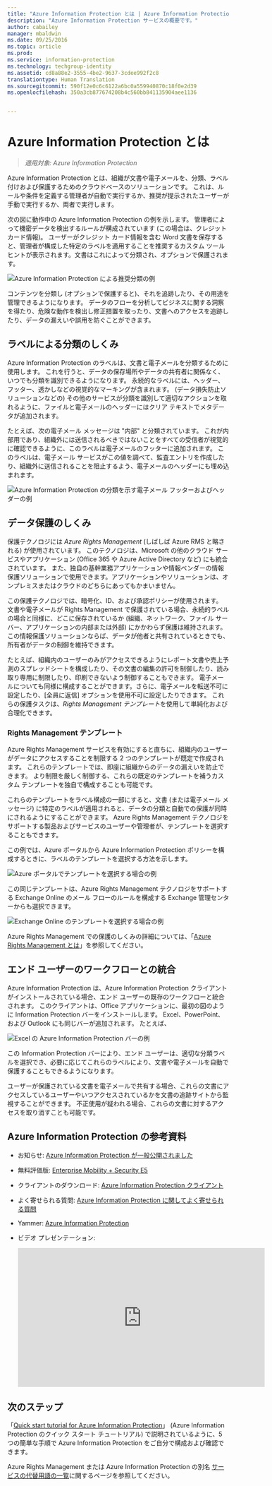 ```yaml
---
title: "Azure Information Protection とは | Azure Information Protection"
description: "Azure Information Protection サービスの概要です。"
author: cabailey
manager: mbaldwin
ms.date: 09/25/2016
ms.topic: article
ms.prod: 
ms.service: information-protection
ms.technology: techgroup-identity
ms.assetid: cd8a88e2-3555-4be2-9637-3cdee992f2c8
translationtype: Human Translation
ms.sourcegitcommit: 590f12e0c6c6122a6bc0a559940870c18f0e2d39
ms.openlocfilehash: 350a3cb877674208b4c560bb841135904aee1136


---
```


# Azure Information Protection とは

>*適用対象: Azure Information Protection*

Azure Information Protection とは、組織が文書や電子メールを、分類、ラベル付けおよび保護するためのクラウドベースのソリューションです。 これは、ルールや条件を定義する管理者が自動で実行するか、推奨が提示されたユーザーが手動で実行するか、両者で実行します。 

次の図に動作中の Azure Information Protection の例を示します。 管理者によって機密データを検出するルールが構成されています (この場合は、クレジット カード情報)。 ユーザーがクレジット カード情報を含む Word 文書を保存すると、管理者が構成した特定のラベルを適用することを推奨するカスタム ツールヒントが表示されます。文書はこれによって分類され、オプションで保護されます。 

![Azure Information Protection による推奨分類の例](../media/info-protect-recommend-callouts.png)

コンテンツを分類し (オプションで保護すると)、それを追跡したり、その用途を管理できるようになります。 データのフローを分析してビジネスに関する洞察を得たり、危険な動作を検出し修正措置を取ったり、文書へのアクセスを追跡したり、データの漏えいや誤用を防ぐことができます。

## ラベルによる分類のしくみ

Azure Information Protection のラベルは、文書と電子メールを分類するために使用します。 これを行うと、データの保存場所やデータの共有者に関係なく、いつでも分類を識別できるようになります。 永続的なラベルには、ヘッダー、フッター、透かしなどの視覚的なマーキングが含まれます。 (データ損失防止ソリューションなどの) その他のサービスが分類を識別して適切なアクションを取れるように、ファイルと電子メールのヘッダーにはクリア テキストでメタデータが追加されます。 

たとえば、次の電子メール メッセージは "内部" と分類されています。 これが内部用であり、組織外には送信されるべきではないことをすべての受信者が視覚的に確認できるように、このラベルは電子メールのフッターに追加されます。 このラベルは、電子メール サービスがこの値を調べて、監査エントリを作成したり、組織外に送信されることを阻止するよう、電子メールのヘッダーにも埋め込まれます。

![Azure Information Protection の分類を示す電子メール フッターおよびヘッダーの例](../media/example-email-footer-header.png)


## データ保護のしくみ

保護テクノロジには *Azure Rights Management* (しばしば Azure RMS と略される) が使用されています。 このテクノロジは、Microsoft の他のクラウド サービスやアプリケーション (Office 365 や Azure Active Directory など) にも統合されています。 また、独自の基幹業務アプリケーションや情報ベンダーの情報保護ソリューションで使用できます。アプリケーションやソリューションは、オンプレミスまたはクラウドのどちらにあってもかまいません。

この保護テクノロジでは、暗号化、ID、および承認ポリシーが使用されます。 文書や電子メールが Rights Management で保護されている場合、永続的ラベルの場合と同様に、どこに保存されているか (組織、ネットワーク、ファイル サーバー、アプリケーションの内部または外部) にかかわらず保護は維持されます。 この情報保護ソリューションならば、データが他者と共有されているときでも、所有者がデータの制御を維持できます。

たとえば、組織内のユーザーのみがアクセスできるようにレポート文書や売上予測のスプレッドシートを構成したり、その文書の編集の許可を制御したり、読み取り専用に制限したり、印刷できないよう制御することもできます。 電子メールについても同様に構成することができます。さらに、電子メールを転送不可に設定したり、[全員に返信] オプションを使用不可に設定したりできます。 これらの保護タスクは、*Rights Management テンプレート*を使用して単純化および合理化できます。

### Rights Management テンプレート

Azure Rights Management サービスを有効にすると直ちに、組織内のユーザーがデータにアクセスすることを制限する 2 つのテンプレートが既定で作成されます。 これらのテンプレートでは、即座に組織からのデータの漏えいを防止できます。 より制限を厳しく制御する、これらの既定のテンプレートを補うカスタム テンプレートを独自で構成することも可能です。

これらのテンプレートをラベル構成の一部にすると、文書 (または電子メール メッセージ) に特定のラベルが適用されると、データの分類と自動での保護が同時にされるようにすることができます。 Azure Rights Management テクノロジをサポートする製品およびサービスのユーザーや管理者が、テンプレートを選択することもできます。

この例では、Azure ポータルから Azure Information Protection ポリシーを構成するときに、ラベルのテンプレートを選択する方法を示します。

![Azure ポータルでテンプレートを選択する場合の例](../media/templates-infoprotection-callouts.png)

この同じテンプレートは、Azure Rights Management テクノロジをサポートする Exchange Online のメール フローのルールを構成する Exchange 管理センターからも選択できます。

![Exchange Online のテンプレートを選択する場合の例](../media/templates-exchangeonline-callouts.png)

Azure Rights Management での保護のしくみの詳細については、「[Azure Rights Management とは](what-is-azure-rms.md)」を参照してください。

## エンド ユーザーのワークフローとの統合

Azure Information Protection は、Azure Information Protection クライアントがインストールされている場合、エンド ユーザーの既存のワークフローと統合されます。 このクライアントは、Office アプリケーションに、最初の図のように Information Protection バーをインストールします。 Excel、PowerPoint、および Outlook にも同じバーが追加されます。 たとえば、

![Excel の Azure Information Protection バーの例](../media/excel2013-infoprotect-bar2.png)

この Information Protection バーにより、エンド ユーザーは、適切な分類ラベルを選択でき、必要に応じてこれらのラベルにより、文書や電子メールを自動で保護することもできるようになります。

ユーザーが保護されている文書を電子メールで共有する場合、これらの文書にアクセスしているユーザーやいつアクセスされているかを文書の追跡サイトから監視することができます。 不正使用が疑われる場合、これらの文書に対するアクセスを取り消すことも可能です。


## Azure Information Protection の参考資料

- お知らせ: [Azure Information Protection が一般公開されました](https://blogs.technet.microsoft.com/enterprisemobility/2016/10/04/azure-information-protection-is-now-generally-available/)

- 無料評価版: [Enterprise Mobility + Security E5](https://portal.office.com/Signup/Signup.aspx?OfferId=87dd2714-d452-48a0-a809-d2f58c4f68b7)

- クライアントのダウンロード: [Azure Information Protection クライアント](https://www.microsoft.com/en-us/download/details.aspx?id=53018)

- よく寄せられる質問: [Azure Information Protection に関してよく寄せられる質問](../get-started/faqs.md)

- Yammer: [Azure Information Protection](https://www.yammer.com/askipteam/#/threads/inGroup?type=in_group&feedId=8652489&view=all)

- ビデオ プレゼンテーション:

    <iframe width="560" height="315" src="https://www.youtube.com/embed/N9Ip0m6d3G0" frameborder="0" allowfullscreen></iframe>


## 次のステップ

「[Quick start tutorial for Azure Information Protection](../get-started/infoprotect-quick-start-tutorial.md)」 (Azure Information Protection のクイック スタート チュートリアル) で説明されているように、5 つの簡単な手順で Azure Information Protection をご自分で構成および確認できます。

Azure Rights Management または Azure Information Protection の別名 [サービスの代替用語の一覧](azure-rms-aka.md)に関するページを参照してください。


<!--HONumber=Oct16_HO1-->


